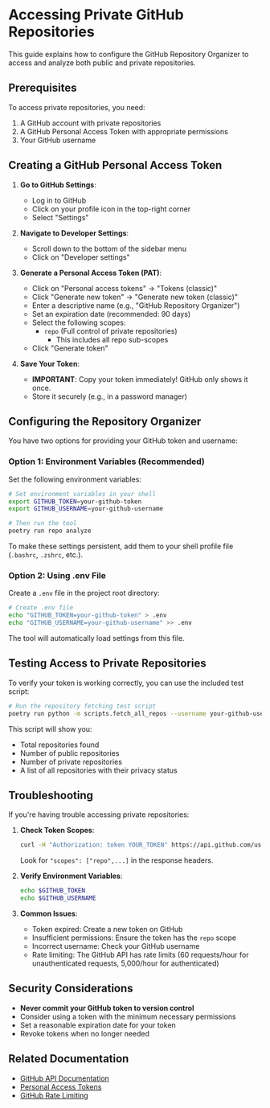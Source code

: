 # Accessing Private GitHub Repositories

This guide explains how to configure the GitHub Repository Organizer to access and analyze both public and private repositories.

## Prerequisites

To access private repositories, you need:

1. A GitHub account with private repositories
2. A GitHub Personal Access Token with appropriate permissions
3. Your GitHub username

## Creating a GitHub Personal Access Token

1. **Go to GitHub Settings**:
   - Log in to GitHub
   - Click on your profile icon in the top-right corner
   - Select "Settings"

2. **Navigate to Developer Settings**:
   - Scroll down to the bottom of the sidebar menu
   - Click on "Developer settings"

3. **Generate a Personal Access Token (PAT)**:
   - Click on "Personal access tokens" → "Tokens (classic)"
   - Click "Generate new token" → "Generate new token (classic)"
   - Enter a descriptive name (e.g., "GitHub Repository Organizer")
   - Set an expiration date (recommended: 90 days)
   - Select the following scopes:
     - `repo` (Full control of private repositories)
       - This includes all repo sub-scopes
   - Click "Generate token"

4. **Save Your Token**:
   - **IMPORTANT**: Copy your token immediately! GitHub only shows it once.
   - Store it securely (e.g., in a password manager)

## Configuring the Repository Organizer

You have two options for providing your GitHub token and username:

### Option 1: Environment Variables (Recommended)

Set the following environment variables:

```bash
# Set environment variables in your shell
export GITHUB_TOKEN=your-github-token
export GITHUB_USERNAME=your-github-username

# Then run the tool
poetry run repo analyze
```

To make these settings persistent, add them to your shell profile file (`.bashrc`, `.zshrc`, etc.).

### Option 2: Using .env File

Create a `.env` file in the project root directory:

```bash
# Create .env file
echo "GITHUB_TOKEN=your-github-token" > .env
echo "GITHUB_USERNAME=your-github-username" >> .env
```

The tool will automatically load settings from this file.

## Testing Access to Private Repositories

To verify your token is working correctly, you can use the included test script:

```bash
# Run the repository fetching test script
poetry run python -m scripts.fetch_all_repos --username your-github-username --verbose
```

This script will show you:
- Total repositories found
- Number of public repositories
- Number of private repositories
- A list of all repositories with their privacy status

## Troubleshooting

If you're having trouble accessing private repositories:

1. **Check Token Scopes**:
   ```bash
   curl -H "Authorization: token YOUR_TOKEN" https://api.github.com/user
   ```
   Look for `"scopes": ["repo",...]` in the response headers.

2. **Verify Environment Variables**:
   ```bash
   echo $GITHUB_TOKEN
   echo $GITHUB_USERNAME
   ```
   
3. **Common Issues**:
   - Token expired: Create a new token on GitHub
   - Insufficient permissions: Ensure the token has the `repo` scope
   - Incorrect username: Check your GitHub username
   - Rate limiting: The GitHub API has rate limits (60 requests/hour for unauthenticated requests, 5,000/hour for authenticated)

## Security Considerations

- **Never commit your GitHub token to version control**
- Consider using a token with the minimum necessary permissions
- Set a reasonable expiration date for your token
- Revoke tokens when no longer needed

## Related Documentation

- [GitHub API Documentation](https://docs.github.com/en/rest/overview/authenticating-to-the-rest-api)
- [Personal Access Tokens](https://docs.github.com/en/authentication/keeping-your-account-and-data-secure/creating-a-personal-access-token)
- [GitHub Rate Limiting](https://docs.github.com/en/rest/overview/resources-in-the-rest-api#rate-limiting)